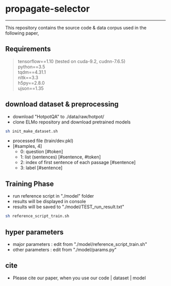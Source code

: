 # propagate-selector
------------------------------------------------------------

This repository contains the source code & data corpus used in the following paper,

Requirements
-------------

> tensorflow==1.10 (tested on cuda-9.2, cudnn-7.6.5) <br>
> python==3.5 <br>
> tqdm==4.31.1 <br>
> nltk==3.3 <br>
> h5py==2.8.0 <br>
> ujson==1.35 <br>



download dataset & preprocessing
-------------

- download "HotpotQA" to ./data/raw/hotpot/ <br>
- clone ELMo repository and download pretrained models
```bash
sh init_make_dataset.sh
```
- processed file (train/dev.pkl)
- [#samples, 4]
	- 0: question [#token]
	- 1: list (sentences) [#sentence, #token]
	- 2: index of first sentence of each passage [#sentence]
	- 3: label [#sentence]


Training Phase
-------------
- run reference script in "./model" folder
- results will be displayed in console <br>
- results will be saved to "./model/TEST_run_result.txt" <br>
```bash
sh reference_script_train.sh
```


hyper parameters
-------------
- major parameters : edit from "./model/reference_script_train.sh" <br>
- other parameters : edit from "./model/params.py" <br>


cite
-------------
- Please cite our paper, when you use our code | dataset | model
